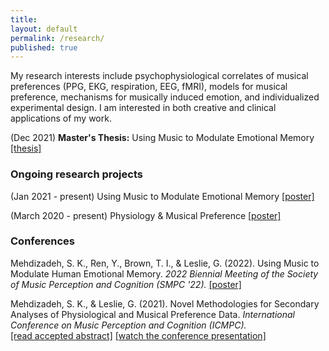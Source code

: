 ```yaml
---
title:
layout: default
permalink: /research/
published: true
---
```


My research interests include psychophysiological correlates of musical preferences (PPG, EKG, respiration, EEG, fMRI), models for musical preference, mechanisms for musically induced emotion, and individualized experimental design. I am interested in both creative and clinical applications of my work.

(Dec 2021) **Master's Thesis:** Using Music to Modulate Emotional Memory [[thesis]](https://smartech.gatech.edu/handle/1853/66164)

### Ongoing research projects ###

(Jan 2021 - present) Using Music to Modulate Emotional Memory [[poster]](/assets/files/Mehdizadeh_Spring2021_poster.pdf)

(March 2020 - present) Physiology & Musical Preference [[poster]](/assets/files/Mehdizadeh_poster.pdf)

### Conferences ###

Mehdizadeh, S. K., Ren, Y., Brown, T. I., & Leslie, G. (2022). Using Music to Modulate Human Emotional Memory. *2022 Biennial Meeting of the Society of Music Perception and Cognition (SMPC '22).* [[poster]](/assets/files/SMPC_2022.pdf)

Mehdizadeh, S. K., & Leslie, G. (2021). Novel Methodologies for Secondary Analyses of Physiological and Musical Preference Data. *International Conference on Music Perception and Cognition (ICMPC).*   
[[read accepted abstract]](https://drive.google.com/file/d/19EWTme7o50mX_L0zYN204Hpaqd2EUhN4/view) [[watch the conference presentation]](https://youtu.be/3p1wVwXEl0Y)
